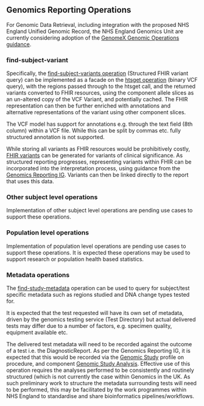 ## Genomics Reporting Operations
For Genomic Data Retrieval, including integration with the proposed NHS England Unified Genomic Record, the NHS England Genomics Unit are currently considering adoption of the [GenomeX Genomic Operations guidance](https://build.fhir.org/ig/HL7/genomics-reporting/operations.html).

### find-subject-variant

Specifically, the [find-subject-variants operation](https://build.fhir.org/ig/HL7/genomics-reporting/OperationDefinition-find-subject-variants.html) (Structured FHIR variant query) can be implemented as a facade on the [htsget operation](https://samtools.github.io/hts-specs/htsget.html) (binary VCF query), with the regions passed through to the htsget call, and the returned variants converted to FHIR resources, using the component allele slices as an un-altered copy of the VCF Variant, and potentially cached. The FHIR representation can then be further enriched with annotations and alternative representations of the variant using other component slices. 

The VCF model has support for annotations e.g. through the text field (8th column) within a VCF file. While this can be split by commas etc. fully structured annotation is not supported.

While storing all variants as FHIR resources would be prohibitively costly, [FHIR variants](https://build.fhir.org/ig/HL7/genomics-reporting/StructureDefinition-variant.html) can be generated for variants of clinical significance. As structured reporting progresses, representing variants within FHIR can be incorporated into the interpretation process, using guidance from the [Genomics Reporting IG](https://build.fhir.org/ig/HL7/genomics-reporting/sequencing.html). Variants can then be linked directly to the report that uses this data.

### Other subject level operations

Implementation of other subject level operations are pending use cases to support these operations.

### Population level operations

Implementation of population level operations are pending use cases to support these operations. It is expected these operations may be used to support research or population health based statistics.

### Metadata operations

The [find-study-metadata](https://build.fhir.org/ig/HL7/genomics-reporting/OperationDefinition-find-study-metadata.html) operation can be used to query for subject/test specific metadata such as regions studied and DNA change types tested for.

It is expected that the test requested will have its own set of metadata, driven by the genomics testing service (Test Directory) but actual delivered tests may differ due to a number of factors, e.g. specimen quality, equipment available etc.

The delivered test metadata will need to be recorded against the outcome of a test i.e. the DiagnosticReport. As per the Genomics Reporting IG, it is expected that this would be recorded via the [Genomic Study](https://build.fhir.org/ig/HL7/genomics-reporting/StructureDefinition-genomic-study.html) profile on procedure, and component [Genomic Study Analysis](https://build.fhir.org/ig/HL7/genomics-reporting/StructureDefinition-genomic-study-analysis.html). Effective use of this operation requires the analyses performed to be consistently and routinely structured (which is not currently the case within Genomics in the UK. As such preliminary work to structure the metadata surrounding tests will need to be performed, this may be facilitated by the work programmes within NHS England to standardise and share bioinformatics pipelines/workflows.